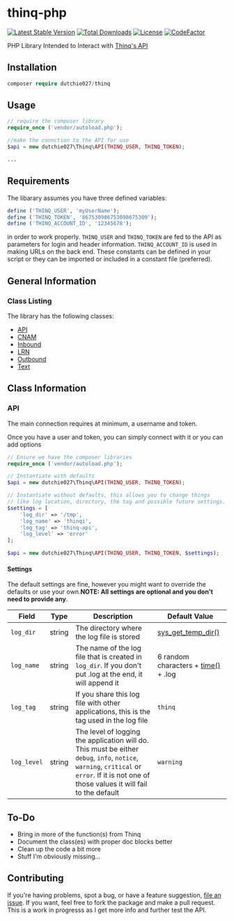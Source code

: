 # thinq-php

[![Latest Stable Version](https://poser.pugx.org/dutchie027/thinq/v)](//packagist.org/packages/dutchie027/thinq)
[![Total Downloads](https://poser.pugx.org/dutchie027/Thinq/downloads)](//packagist.org/packages/dutchie027/thinq)
[![License](https://poser.pugx.org/dutchie027/thinq/license)](//packagist.org/packages/dutchie027/thinq)
[![CodeFactor](https://www.codefactor.io/repository/github/dutchie027/thinq-php/badge)](https://www.codefactor.io/repository/github/dutchie027/thinq-php)

PHP Library Intended to Interact with [Thinq's API](https://apidocs.thinq.com/)

## Installation
```php
composer require dutchie027/thinq
```

## Usage
```php
// require the composer library
require_once ('vendor/autoload.php');

//make the connction to the API for use
$api = new dutchie027\Thinq\API(THINQ_USER, THINQ_TOKEN);

...
```

## Requirements

The libarary assumes you have three defined variables:

```php
define ('THINQ_USER', 'myUserName');
define ('THINQ_TOKEN', '867530986753098675309');
define ('THINQ_ACCOUNT_ID', '12345678');
```

in order to work properly. `THINQ_USER` and `THINQ_TOKEN` are fed to the API as parameters for login and header information. `THINQ_ACCOUNT_ID` is used in making URLs on the back end. These constants can be defined in your script or they can be imported or included in a constant file (preferred).

## General Information

### Class Listing

The library has the following classes:

* [API](/docs/API.md)
* [CNAM](/docs/CNAM.md)
* [Inbound](/docs/Inbound.md)
* [LRN](/docs/LRN.md)
* [Outbound](/docs/Outbound.md)
* [Text](/docs/Text.md)

## Class Information

### API

The main connection requires at minimum, a username and token.

Once you have a user and token, you can simply connect with it or you can add options

```php
// Ensure we have the composer libraries
require_once ('vendor/autoload.php');

// Instantiate with defaults
$api = new dutchie027\Thinq\API(THINQ_USER, THINQ_TOKEN);

// Instantiate without defaults, this allows you to change things
// like log location, directory, the tag and possible future settings.
$settings = [
	'log_dir' => '/tmp',
	'log_name' => 'thinqi',
	'log_tag' => 'thinq-api',
	'log_level' => 'error'
];

$api = new dutchie027\Thinq\API(THINQ_USER, THINQ_TOKEN, $settings);
```

#### Settings

The default settings are fine, however you might want to override the defaults or use your own.**NOTE: All settings are optional and you don't need to provide any**. 

Field | Type | Description | Default Value
----- | ---- | ----------- | -------------
`log_dir` | string | The directory where the log file is stored | [sys_get_temp_dir()](https://www.php.net/manual/en/function.sys-get-temp-dir.php)
`log_name` | string | The name of the log file that is created in `log_dir`. If you don't put .log at the end, it will append it | 6 random characters + [time()](https://www.php.net/manual/en/function.time.php) + .log 
`log_tag` | string | If you share this log file with other applications, this is the tag used in the log file | `thinq`
`log_level` | string | The level of logging the application will do. This must be either `debug`, `info`, `notice`, `warning`, `critical` or `error`. If it is not one of those values it will fail to the default | `warning`

## To-Do

* Bring in more of the function(s) from Thinq
* Document the class(es) with proper doc blocks better
* Clean up the code a bit more
* Stuff I'm obviously missing...

## Contributing

If you're having problems, spot a bug, or have a feature suggestion, [file an issue](https://github.com/dutchie027/thinq-php/issues). If you want, feel free to fork the package and make a pull request. This is a work in progresss as I get more info and further test the API.
